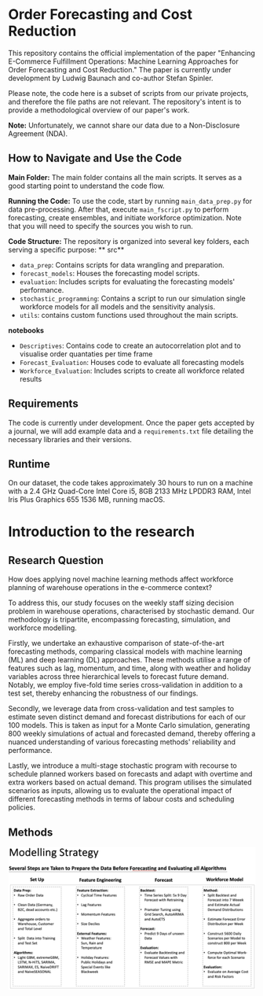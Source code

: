 # Order Forecasting and Cost Reduction

This repository contains the official implementation of the paper "Enhancing E-Commerce Fulfillment Operations: Machine Learning Approaches for Order Forecasting and Cost Reduction." The paper is currently under development by Ludwig Baunach and co-author Stefan Spinler.

Please note, the code here is a subset of scripts from our private projects, and therefore the file paths are not relevant. The repository's intent is to provide a methodological overview of our paper's work.

**Note:** Unfortunately, we cannot share our data due to a Non-Disclosure Agreement (NDA).

## How to Navigate and Use the Code

**Main Folder:** The main folder contains all the main scripts. It serves as a good starting point to understand the code flow.

**Running the Code:** To use the code, start by running `main_data_prep.py` for data pre-processing. After that, execute `main_fscript.py` to perform forecasting, create ensembles, and initiate workforce optimization. Note that you will need to specify the sources you wish to run.

**Code Structure:** The repository is organized into several key folders, each serving a specific purpose:
** src**
- `data_prep`: Contains scripts for data wrangling and preparation.
- `forecast_models`: Houses the forecasting model scripts.
- `evaluation`: Includes scripts for evaluating the forecasting models' performance.
- `stochastic_programming`: Contains a script to run our simulation single workforce models for all models and the sensitivity analysis.
- `utils`:  contains custom functions used throughout the main scripts.

**notebooks**
- `Descriptives`: Contains code to create an autocorrelation plot and to visualise order quantaties per time frame
- `Forecast_Evaluation`: Houses code to evaluate all forecasting models
- `Workforce_Evaluation`: Includes scripts to create all workforce related results

## Requirements
The code is currently under development. Once the paper gets accepted by a journal, we will add example data and a `requirements.txt` file detailing the necessary libraries and their versions.

## Runtime
On our dataset, the code takes approximately 30 hours to run on a machine with a 2.4 GHz Quad-Core Intel Core i5, 8GB 2133 MHz LPDDR3 RAM, Intel Iris Plus Graphics 655 1536 MB, running macOS.

# Introduction to the research

## Research Question

How does applying novel machine learning methods affect workforce planning of warehouse operations in the e-commerce context?

To address this, our study focuses on the weekly staff sizing decision problem in warehouse operations, characterised by stochastic demand. Our methodology is tripartite, encompassing forecasting, simulation, and workforce modelling.

Firstly, we undertake an exhaustive comparison of state-of-the-art forecasting methods, comparing classical models with machine learning (ML) and deep learning (DL) approaches. These methods utilise a range of features such as lag, momentum, and time, along with weather and holiday variables across three hierarchical levels to forecast future demand. Notably, we employ five-fold time series cross-validation in addition to a test set, thereby enhancing the robustness of our findings.

Secondly, we leverage data from cross-validation and test samples to estimate seven distinct demand and forecast distributions for each of our 100 models. This is taken as input for a Monte Carlo simulation, generating 800 weekly simulations of actual and forecasted demand, thereby offering a nuanced understanding of various forecasting methods' reliability and performance.

Lastly, we introduce a multi-stage stochastic program with recourse to schedule planned workers based on forecasts and adapt with overtime and extra workers based on actual demand. This program utilises the simulated scenarios as inputs, allowing us to evaluate the operational impact of different forecasting methods in terms of labour costs and scheduling policies.

## Methods 
![Methods](Main/figures/Methods.png)


